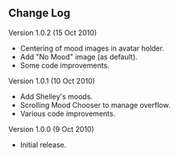 Change Log
----

Version 1.0.2 (15 Oct 2010)
- Centering of mood images in avatar holder.
- Add "No Mood" image (as default).
- Some code improvements.

Version 1.0.1 (10 Oct 2010)
- Add Shelley's moods.
- Scrolling Mood Chooser to manage overflow.
- Various code improvements.

Version 1.0.0 (9 Oct 2010)
- Initial release.